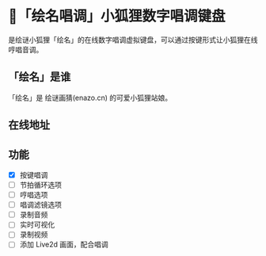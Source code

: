 # 🎹「绘名唱调」小狐狸数字唱调键盘
是绘谜小狐狸「绘名」的在线数字唱调虚拟键盘，可以通过按键形式让小狐狸在线哼唱音调。

## 「绘名」是谁
「绘名」是 绘谜画猜(enazo.cn) 的可爱小狐狸站娘。

## 在线地址


## 功能
 - [x] 按键唱调
 - [ ] 节拍循环选项
 - [ ] 哼唱选项
 - [ ] 唱调滤镜选项
 - [ ] 录制音频
 - [ ] 实时可视化
 - [ ] 录制视频
 - [ ] 添加 Live2d 画面，配合唱调
